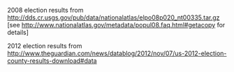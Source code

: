 2008 election results from http://dds.cr.usgs.gov/pub/data/nationalatlas/elpo08p020_nt00335.tar.gz [see http://www.nationalatlas.gov/metadata/popul08.faq.html#getacopy for details]

2012 election results from http://www.theguardian.com/news/datablog/2012/nov/07/us-2012-election-county-results-download#data